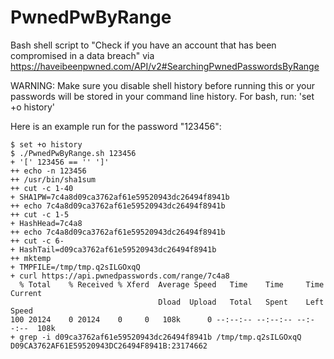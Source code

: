 # PwnedPwByRange

Bash shell script to "Check if you have an account that has been compromised in a data breach" via https://haveibeenpwned.com/API/v2#SearchingPwnedPasswordsByRange

WARNING: Make sure you disable shell history before running this or your passwords will be stored in your command line history.  For bash, run: 'set +o history'

Here is an example run for the password "123456":

```
$ set +o history
$ ./PwnedPwByRange.sh 123456
+ '[' 123456 == '' ']'
++ echo -n 123456
++ /usr/bin/sha1sum
++ cut -c 1-40
+ SHA1PW=7c4a8d09ca3762af61e59520943dc26494f8941b
++ echo 7c4a8d09ca3762af61e59520943dc26494f8941b
++ cut -c 1-5
+ HashHead=7c4a8
++ echo 7c4a8d09ca3762af61e59520943dc26494f8941b
++ cut -c 6-
+ HashTail=d09ca3762af61e59520943dc26494f8941b
++ mktemp
+ TMPFILE=/tmp/tmp.q2sILGOxqQ
+ curl https://api.pwnedpasswords.com/range/7c4a8
  % Total    % Received % Xferd  Average Speed   Time    Time     Time  Current
                                 Dload  Upload   Total   Spent    Left  Speed
100 20124    0 20124    0     0   108k      0 --:--:-- --:--:-- --:--:--  108k
+ grep -i d09ca3762af61e59520943dc26494f8941b /tmp/tmp.q2sILGOxqQ
D09CA3762AF61E59520943DC26494F8941B:23174662
```
